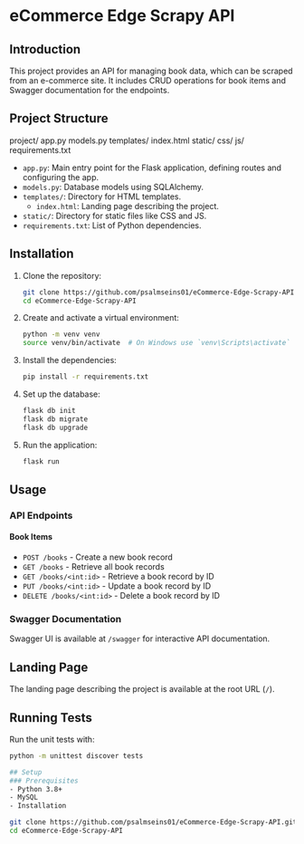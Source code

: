 # eCommerce Edge Scrapy API

## Introduction
This project provides an API for managing book data, which can be scraped from an e-commerce site. It includes CRUD operations for book items and Swagger documentation for the endpoints.

## Project Structure

project/
app.py
models.py
templates/
index.html
static/
css/
js/
requirements.txt



- `app.py`: Main entry point for the Flask application, defining routes and configuring the app.
- `models.py`: Database models using SQLAlchemy.
- `templates/`: Directory for HTML templates.
  - `index.html`: Landing page describing the project.
- `static/`: Directory for static files like CSS and JS.
- `requirements.txt`: List of Python dependencies.

## Installation

1. Clone the repository:
    ```bash
    git clone https://github.com/psalmseins01/eCommerce-Edge-Scrapy-API.git
    cd eCommerce-Edge-Scrapy-API
    ```

2. Create and activate a virtual environment:
    ```bash
    python -m venv venv
    source venv/bin/activate  # On Windows use `venv\Scripts\activate`
    ```

3. Install the dependencies:
    ```bash
    pip install -r requirements.txt
    ```

4. Set up the database:
    ```bash
    flask db init
    flask db migrate
    flask db upgrade
    ```

5. Run the application:
    ```bash
    flask run
    ```

## Usage

### API Endpoints

#### Book Items
- `POST /books` - Create a new book record
- `GET /books` - Retrieve all book records
- `GET /books/<int:id>` - Retrieve a book record by ID
- `PUT /books/<int:id>` - Update a book record by ID
- `DELETE /books/<int:id>` - Delete a book record by ID

### Swagger Documentation
Swagger UI is available at `/swagger` for interactive API documentation.

## Landing Page
The landing page describing the project is available at the root URL (`/`).

## Running Tests
Run the unit tests with:
```bash
python -m unittest discover tests

## Setup
### Prerequisites
- Python 3.8+
- MySQL
- Installation

git clone https://github.com/psalmseins01/eCommerce-Edge-Scrapy-API.git
cd eCommerce-Edge-Scrapy-API

